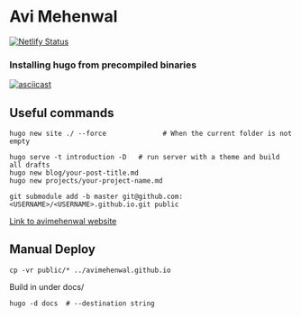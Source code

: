 # Avi Mehenwal

[![Netlify Status](https://api.netlify.com/api/v1/badges/a00db104-562e-4c21-a7e2-321c0c84998b/deploy-status)](https://app.netlify.com/sites/aviportfolio/deploys)

### Installing hugo from precompiled binaries

[![asciicast](https://asciinema.org/a/159660.png)](https://asciinema.org/a/159660?speed=1.5)


## Useful commands

```
hugo new site ./ --force			  # When the current folder is not empty

hugo serve -t introduction -D   # run server with a theme and build all drafts
hugo new blog/your-post-title.md
hugo new projects/your-project-name.md

git submodule add -b master git@github.com:<USERNAME>/<USERNAME>.github.io.git public
```

[Link to avimehenwal website](https://avimehenwal.github.io)

## Manual Deploy
```
cp -vr public/* ../avimehenwal.github.io
```

Build in under docs/
```
hugo -d docs  # --destination string
```
